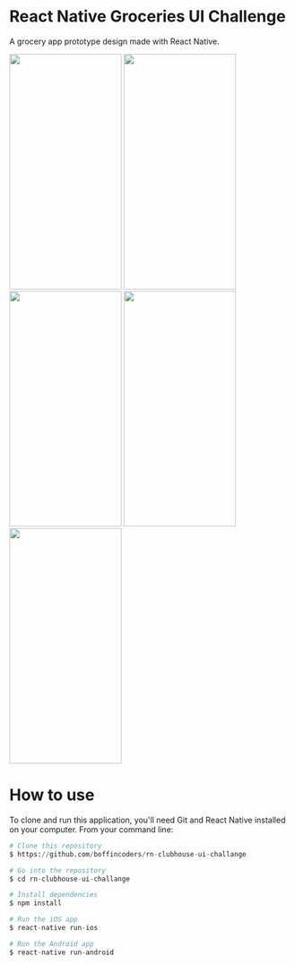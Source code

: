 # React Native Groceries UI Challenge
A grocery app prototype design made with React Native.

<img src="https://github.com/boffincoders/rn-grocery-ui-challange/blob/master/gif/Screenrecorder-2021-09-29-10-16-05-8730.gif?raw=true" width="200" height="420" /> <img 
src="https://github.com/boffincoders/rn-grocery-ui-challange/blob/master/screenshots/1632890179245.jpg?raw=true" width="200" height="420" 
/> <img src="https://github.com/boffincoders/rn-grocery-ui-challange/blob/master/screenshots/1632890179250.jpg?raw=true" width="200" 
height="420" /> <img src="https://github.com/boffincoders/rn-grocery-ui-challange/blob/master/screenshots/1632890179254.jpg?raw=true" width="200" height="420" /> <img src="https://github.com/boffincoders/rn-grocery-ui-challange/blob/master/screenshots/1632890179258.jpg?raw=true" width="200" height="420" 
/>

# How to use
To clone and run this application, you'll need Git and React Native installed on your computer. From your command line:

```python
# Clone this repository
$ https://github.com/boffincoders/rn-clubhouse-ui-challange

# Go into the repository
$ cd rn-clubhouse-ui-challange

# Install dependencies
$ npm install

# Run the iOS app
$ react-native run-ios

# Run the Android app
$ react-native run-android
```
